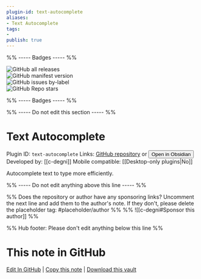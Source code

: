 ```yaml
---
plugin-id: text-autocomplete
aliases:
- Text Autocomplete
tags: 
- 
publish: true
---
```


%% ----- Badges ----- %%

![GitHub all releases](https://img.shields.io/github/downloads/c-degni/text-autocomplete/total?color=573E7A&logo=github&style=for-the-badge)   
![GitHub manifest version](https://img.shields.io/github/manifest-json/v/c-degni/text-autocomplete?color=573E7A&logo=github&style=for-the-badge)   
![GitHub issues by-label](https://img.shields.io/github/issues/c-degni/text-autocomplete/help%20wanted?color=573E7A&logo=github&style=for-the-badge)   
![GitHub Repo stars](https://img.shields.io/github/stars/c-degni/text-autocomplete?color=573E7A&logo=github&style=for-the-badge)

%% ----- Badges ----- %%

%% ----- Do not edit this section ----- %%

# Text Autocomplete

Plugin ID: `text-autocomplete`
Links: [GitHub repository](https://github.com/c-degni/text-autocomplete) or [<button id=HH>Open in Obsidian</button>](obsidian://show-plugin?id=text-autocomplete)
Developed by: [[c-degni]]
Mobile compatible: [[Desktop-only plugins|No]]

Autocomplete text to type more efficiently.

%% ----- Do not edit anything above this line ----- %% 

%% Does the repository or author have any sponsoring links? Uncomment the next line and add them to the author's note. If they don't, please delete the placeholder tag: #placeholder/author %%
%% ![[c-degni#Sponsor this author]] %%

%% Hub footer: Please don't edit anything below this line %%

# This note in GitHub

<span class="git-footer">[Edit In GitHub](https://github.dev/obsidian-community/obsidian-hub/blob/main/02%20-%20Community%20Expansions/02.05%20All%20Community%20Expansions/Plugins/text-autocomplete.md "git-hub-edit-note") | [Copy this note](https://raw.githubusercontent.com/obsidian-community/obsidian-hub/main/02%20-%20Community%20Expansions/02.05%20All%20Community%20Expansions/Plugins/text-autocomplete.md "git-hub-copy-note") | [Download this vault](https://github.com/obsidian-community/obsidian-hub/archive/refs/heads/main.zip "git-hub-download-vault") </span>
